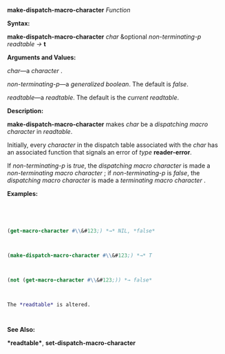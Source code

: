 **make-dispatch-macro-character** *Function* 



**Syntax:** 



**make-dispatch-macro-character** *char* &optional *non-terminating-p readtable →* **t** 



**Arguments and Values:** 



*char*—a *character* . 



*non-terminating-p*—a *generalized boolean*. The default is *false*. 



*readtable*—a *readtable*. The default is the *current readtable*. 



**Description:** 



**make-dispatch-macro-character** makes *char* be a *dispatching macro character* in *readtable*. 



Initially, every *character* in the dispatch table associated with the *char* has an associated function that signals an error of *type* **reader-error**. 







 



 



If *non-terminating-p* is *true*, the *dispatching macro character* is made a *non-terminating macro character* ; if *non-terminating-p* is *false*, the *dispatching macro character* is made a *terminating macro character* . 



**Examples:**
```lisp
 



(get-macro-character #\\&#123;) *→* NIL, *false* 



(make-dispatch-macro-character #\\&#123;) *→* T 



(not (get-macro-character #\\&#123;)) *→ false* 



The *readtable* is altered. 




```
**See Also:** 



**\*readtable\***, **set-dispatch-macro-character** 



